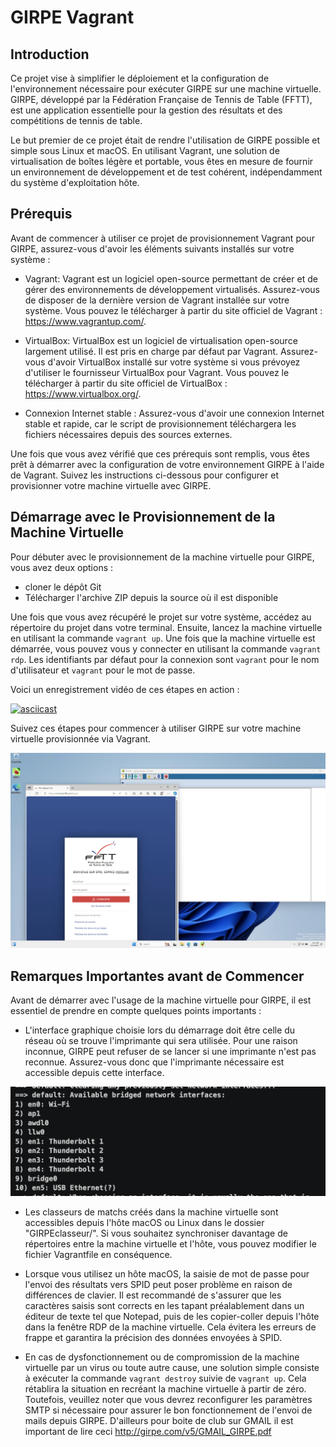 # GIRPE Vagrant


## Introduction

Ce projet vise à simplifier le déploiement et la configuration de l'environnement nécessaire pour exécuter GIRPE sur une machine virtuelle.
GIRPE, développé par la Fédération Française de Tennis de Table (FFTT), est une application essentielle pour la gestion des résultats et des compétitions de tennis de table.

Le but premier de ce projet était de rendre l'utilisation de GIRPE possible et simple sous Linux et macOS.
En utilisant Vagrant, une solution de virtualisation de boîtes légère et portable, vous êtes en mesure de fournir un environnement de développement et de test cohérent, indépendamment du système d'exploitation hôte.

## Prérequis

Avant de commencer à utiliser ce projet de provisionnement Vagrant pour GIRPE, assurez-vous d'avoir les éléments suivants installés sur votre système :

- Vagrant: Vagrant est un logiciel open-source permettant de créer et de gérer des environnements de développement virtualisés. Assurez-vous de disposer de la dernière version de Vagrant installée sur votre système. Vous pouvez le télécharger à partir du site officiel de Vagrant : https://www.vagrantup.com/.

- VirtualBox: VirtualBox est un logiciel de virtualisation open-source largement utilisé. Il est pris en charge par défaut par Vagrant. Assurez-vous d'avoir VirtualBox installé sur votre système si vous prévoyez d'utiliser le fournisseur VirtualBox pour Vagrant. Vous pouvez le télécharger à partir du site officiel de VirtualBox : https://www.virtualbox.org/.

- Connexion Internet stable : Assurez-vous d'avoir une connexion Internet stable et rapide, car le script de provisionnement téléchargera les fichiers nécessaires depuis des sources externes.

Une fois que vous avez vérifié que ces prérequis sont remplis, vous êtes prêt à démarrer avec la configuration de votre environnement GIRPE à l'aide de Vagrant. Suivez les instructions ci-dessous pour configurer et provisionner votre machine virtuelle avec GIRPE.


## Démarrage avec le Provisionnement de la Machine Virtuelle

Pour débuter avec le provisionnement de la machine virtuelle pour GIRPE, vous avez deux options :
- cloner le dépôt Git
- Télécharger l'archive ZIP depuis la source où il est disponible

Une fois que vous avez récupéré le projet sur votre système, accédez au répertoire du projet dans votre terminal.
Ensuite, lancez la machine virtuelle en utilisant la commande `vagrant up`.
Une fois que la machine virtuelle est démarrée, vous pouvez vous y connecter en utilisant la commande `vagrant rdp`.
Les identifiants par défaut pour la connexion sont `vagrant` pour le nom d'utilisateur et `vagrant` pour le mot de passe.

Voici un enregistrement vidéo de ces étapes en action :

[![asciicast](https://asciinema.org/a/642761.svg)](https://asciinema.org/a/642761)

Suivez ces étapes pour commencer à utiliser GIRPE sur votre machine virtuelle provisionnée via Vagrant.

![](images/windows_rdp.png)

## Remarques Importantes avant de Commencer

Avant de démarrer avec l'usage de la machine virtuelle pour GIRPE, il est essentiel de prendre en compte quelques points importants :

- L'interface graphique choisie lors du démarrage doit être celle du réseau où se trouve l'imprimante qui sera utilisée. Pour une raison inconnue, GIRPE peut refuser de se lancer si une imprimante n'est pas reconnue. Assurez-vous donc que l'imprimante nécessaire est accessible depuis cette interface.

![](images/wifi_interface.png)

- Les classeurs de matchs créés dans la machine virtuelle sont accessibles depuis l'hôte macOS ou Linux dans le dossier "GIRPEclasseur/". Si vous souhaitez synchroniser davantage de répertoires entre la machine virtuelle et l'hôte, vous pouvez modifier le fichier Vagrantfile en conséquence.

- Lorsque vous utilisez un hôte macOS, la saisie de mot de passe pour l'envoi des résultats vers SPID peut poser problème en raison de différences de clavier. Il est recommandé de s'assurer que les caractères saisis sont corrects en les tapant préalablement dans un éditeur de texte tel que Notepad, puis de les copier-coller depuis l'hôte dans la fenêtre RDP de la machine virtuelle. Cela évitera les erreurs de frappe et garantira la précision des données envoyées à SPID.

- En cas de dysfonctionnement ou de compromission de la machine virtuelle par un virus ou toute autre cause, une solution simple consiste à exécuter la commande `vagrant destroy` suivie de `vagrant up`. Cela rétablira la situation en recréant la machine virtuelle à partir de zéro. Toutefois, veuillez noter que vous devrez reconfigurer les paramètres SMTP si nécessaire pour assurer le bon fonctionnement de l'envoi de mails depuis GIRPE. D'ailleurs pour boite de club sur GMAIL il est important de lire ceci http://girpe.com/v5/GMAIL_GIRPE.pdf
